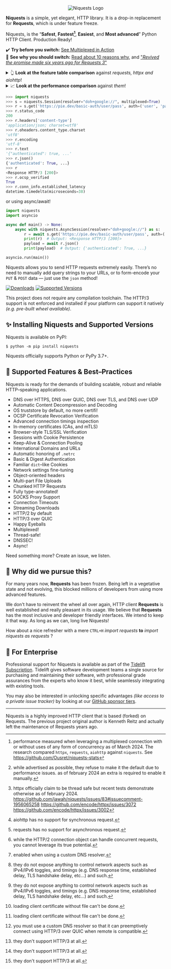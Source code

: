 <div align="center">
    <img src="https://user-images.githubusercontent.com/9326700/282852138-160f32e9-e6cf-495f-b39d-99891602acf9.png" alt="Niquests Logo"/>
</div>

**Niquests** is a simple, yet elegant, HTTP library. It is a drop-in replacement for **Requests**, which is under feature freeze.

Niquests, is the “**Safest**, **Fastest[^10]**, **Easiest**, and **Most advanced**” Python HTTP Client. Production Ready!

✔️ **Try before you switch:** [See Multiplexed in Action](https://replit.com/@ahmedtahri4/Python#main.py)<br>
📖 **See why you should switch:** [Read about 10 reasons why](https://medium.com/dev-genius/10-reasons-you-should-quit-your-http-client-98fd4c94bef3), and ["_Revived the promise made six years ago for Requests 3_"](https://medium.com/@ahmed.tahri/revived-the-promise-made-six-years-ago-for-requests-3-37b440e6a064)

<details>
  <summary>👆 <b>Look at the feature table comparison</b> against <i>requests, httpx and aiohttp</i>!</summary>

| Feature                             | niquests | requests  |     httpx     | aiohttp       |
|-------------------------------------|:--------:|:---------:|:-------------:|---------------|
| `HTTP/1.1`                          |    ✅     |     ✅     |       ✅       | ✅             |
| `HTTP/2`                            |    ✅     |     ❌     |     ✅[^7]     | ❌             |
| `HTTP/3 over QUIC`                  |    ✅     |     ❌     |       ❌       | ❌             |
| `Synchronous`                       |    ✅     |     ✅     |       ✅       | ❌             |
| `Asynchronous`                      |    ✅     |     ❌     |       ✅       | ✅             |
| `Thread Safe`                       |    ✅     |     ✅     |     ❌[^5]     | _N/A_[^1]     |
| `Task Safe`                         |    ✅     | _N/A_[^2] |       ✅       | ✅             |
| `OS Trust Store`                    |    ✅     |     ❌     |       ❌       | ❌             |
| `Multiplexing`                      |    ✅     |     ❌     | _Limited_[^3] | ❌             |
| `DNSSEC`                            |  ✅[^11]  |     ❌     |       ❌       | ❌             |
| `Customizable DNS Resolution`       |    ✅     |     ❌     |       ❌       | ✅             |
| `DNS over HTTPS`                    |    ✅     |     ❌     |       ❌       | ❌             |
| `DNS over QUIC`                     |    ✅     |     ❌     |       ❌       | ❌             |
| `DNS over TLS`                      |    ✅     |     ❌     |       ❌       | ❌             |
| `Multiple DNS Resolver`             |    ✅     |     ❌     |       ❌       | ❌             |
| `Network Fine Tuning & Inspect`     |    ✅     |     ❌     | _Limited_[^6] | _Limited_[^6] |
| `Certificate Revocation Protection` |    ✅     |     ❌     |       ❌       | ❌             |
| `Session Persistence`               |    ✅     |     ✅     |       ✅       | ✅             |
| `In-memory Certificate CA & mTLS`   |    ✅     |     ❌     | _Limited_[^4] | _Limited_[^4] |
| `SOCKS 4/5 Proxies`                 |    ✅     |     ✅     |       ✅       | ❌             |
| `HTTP/HTTPS Proxies`                |    ✅     |     ✅     |       ✅       | ✅             |
| `TLS-in-TLS Support`                |    ✅     |     ✅     |       ✅       | ✅             |
| `Direct HTTP/3 Negotiation`         |  ✅[^9]   |  N/A[^8]  |    N/A[^8]    | N/A[^8]       |
| `Happy Eyeballs`                    |    ✅     |     ❌     |       ❌       | ✅             |
| `Package / SLSA Signed`             |    ✅     |     ❌     |       ❌       | ✅             |
</details>

<details>
  <summary>📈 <b>Look at the performance comparison</b> against <i>them</i>!</summary>

_Scenario:_ Fetch a thousand requests using 10 tasks or threads, each with a hundred requests using a single pool of connection.

**High-Level APIs**

| Client   | Average Delay to Complete                | Notes                        |
|----------|------------------------------------------|------------------------------|
| requests | <span style="color:red">987 ms</span>    | ThreadPoolExecutor. HTTP/1.1 |
| httpx    | <span style="color:orange">735 ms</span> | Asyncio. HTTP/2              |
| niquests | <span style="color:green">470 ms</span>  | Asyncio. HTTP/2              |

**Simplified APIs**

| Client        | Average Delay to Complete                | Notes                        |
|---------------|------------------------------------------|------------------------------|
| requests core | <span style="color:red">643 ms</span>    | ThreadPoolExecutor. HTTP/1.1 |
| httpx core    | <span style="color:orange">550 ms</span> | Asyncio. HTTP/2              |
| aiohttp       | <span style="color:green">220 ms</span>  | Asyncio. HTTP/1.1            |
| niquests core | <span style="color:green">210 ms</span>  | Asyncio. HTTP/2              |

Did you give up on HTTP/2 due to performance concerns? Think again! Multiplexing and response lazyness open up a wide range
of possibilities! Want to learn more about the tests? scripts? reasoning?

Take a deeper look at https://github.com/Ousret/niquests-stats

⚠️ Do the responsible thing with this library and do not attempt DoS remote servers using its abilities.
</details>

```python
>>> import niquests
>>> s = niquests.Session(resolver="doh+google://", multiplexed=True)
>>> r = s.get('https://pie.dev/basic-auth/user/pass', auth=('user', 'pass'))
>>> r.status_code
200
>>> r.headers['content-type']
'application/json; charset=utf8'
>>> r.oheaders.content_type.charset
'utf8'
>>> r.encoding
'utf-8'
>>> r.text
'{"authenticated": true, ...'
>>> r.json()
{'authenticated': True, ...}
>>> r
<Response HTTP/3 [200]>
>>> r.ocsp_verified
True
>>> r.conn_info.established_latency
datetime.timedelta(microseconds=38)
```
or using async/await!
```python
import niquests
import asyncio

async def main() -> None:
    async with niquests.AsyncSession(resolver="doh+google://") as s:
        r = await s.get('https://pie.dev/basic-auth/user/pass', auth=('user', 'pass'), stream=True)
        print(r)  # Output: <Response HTTP/3 [200]>
        payload = await r.json()
        print(payload)  # Output: {'authenticated': True, ...}

asyncio.run(main())
```

Niquests allows you to send HTTP requests extremely easily. There’s no need to manually add query strings to your URLs, or to form-encode your `PUT` & `POST` data — just use the `json` method!

[![Downloads](https://static.pepy.tech/badge/niquests/month)](https://pepy.tech/project/niquests)
[![Supported Versions](https://img.shields.io/pypi/pyversions/niquests.svg)](https://pypi.org/project/niquests)

This project does not require any compilation toolchain. The HTTP/3 support is not enforced and installed if your platform can support it natively _(e.g. pre-built wheel available)_.

## ✨ Installing Niquests and Supported Versions

Niquests is available on PyPI:

```console
$ python -m pip install niquests
```

Niquests officially supports Python or PyPy 3.7+.

## 🚀 Supported Features & Best–Practices

Niquests is ready for the demands of building scalable, robust and reliable HTTP–speaking applications.

- DNS over HTTPS, DNS over QUIC, DNS over TLS, and DNS over UDP
- Automatic Content Decompression and Decoding
- OS truststore by default, no more certifi!
- OCSP Certificate Revocation Verification
- Advanced connection timings inspection
- In-memory certificates (CAs, and mTLS)
- Browser-style TLS/SSL Verification
- Sessions with Cookie Persistence
- Keep-Alive & Connection Pooling
- International Domains and URLs
- Automatic honoring of `.netrc`
- Basic & Digest Authentication
- Familiar `dict`–like Cookies
- Network settings fine-tuning
- Object-oriented headers
- Multi-part File Uploads
- Chunked HTTP Requests
- Fully type-annotated!
- SOCKS Proxy Support
- Connection Timeouts
- Streaming Downloads
- HTTP/2 by default
- HTTP/3 over QUIC
- Happy Eyeballs
- Multiplexed!
- Thread-safe!
- DNSSEC!
- Async!

Need something more? Create an issue, we listen.

## 📝 Why did we pursue this?

For many years now, **Requests** has been frozen. Being left in a vegetative state and not evolving, this blocked millions of developers from using more advanced features.

We don't have to reinvent the wheel all over again, HTTP client **Requests** is well established and
really pleasant in its usage. We believe that **Requests** has the most inclusive and developer friendly interfaces.
We intend to keep it that way. As long as we can, long live Niquests!

How about a nice refresher with a mere `CTRL+H` _import requests_ **to** _import niquests as requests_ ?

## 💼 For Enterprise

Professional support for Niquests is available as part of the [Tidelift
Subscription](https://tidelift.com/subscription/pkg/pypi-niquests?utm_source=pypi-niquests&utm_medium=readme). Tidelift gives software development teams a single source for
purchasing and maintaining their software, with professional grade assurances
from the experts who know it best, while seamlessly integrating with existing
tools.

You may also be interested in unlocking specific advantages _(like access to a private issue tracker)_ by looking at our [GitHub sponsor tiers](https://github.com/sponsors/Ousret).

---

Niquests is a highly improved HTTP client that is based (forked) on Requests. The previous project original author is Kenneth Reitz and actually left the maintenance of Requests years ago.

[^1]: aiohttp has no support for synchronous request.
[^2]: requests has no support for asynchronous request.
[^3]: while the HTTP/2 connection object can handle concurrent requests, you cannot leverage its true potential.
[^4]: loading client certificate without file can't be done.
[^5]: httpx officially claim to be thread safe but recent tests demonstrate otherwise as of february 2024. https://github.com/jawah/niquests/issues/83#issuecomment-1956065258 https://github.com/encode/httpx/issues/3072 https://github.com/encode/httpx/issues/3002
[^6]: they do not expose anything to control network aspects such as IPv4/IPv6 toggles, and timings (e.g. DNS response time, established delay, TLS handshake delay, etc...) and such.
[^7]: while advertised as possible, they refuse to make it the default due to performance issues. as of february 2024 an extra is required to enable it manually.
[^8]: they don't support HTTP/3 at all.
[^9]: you must use a custom DNS resolver so that it can preemptively connect using HTTP/3 over QUIC when remote is compatible.
[^10]: performance measured when leveraging a multiplexed connection with or without uses of any form of concurrency as of March 2024. The research compared `httpx`, `requests`, `aiohttp` against `niquests`. See https://github.com/Ousret/niquests-stats
[^11]: enabled when using a custom DNS resolver.
